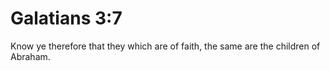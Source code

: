 # Galatians 3:7

Know ye therefore that they which are of faith, the same are the children of Abraham.
